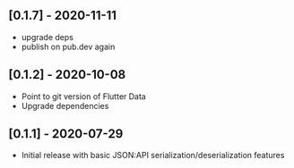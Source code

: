 ## [0.1.7] - 2020-11-11

 - upgrade deps
 - publish on pub.dev again

## [0.1.2] - 2020-10-08

 - Point to git version of Flutter Data
 - Upgrade dependencies

## [0.1.1] - 2020-07-29

 - Initial release with basic JSON:API serialization/deserialization features

